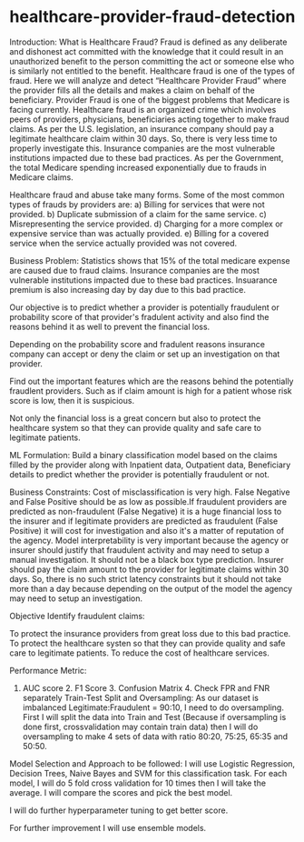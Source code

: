 # healthcare-provider-fraud-detection

Introduction:
What is Healthcare Fraud?
Fraud is defined as any deliberate and dishonest act committed with the knowledge that it could result in an unauthorized benefit to the person committing the act or someone else who is similarly not entitled to the benefit. Healthcare fraud is one of the types of fraud. Here we will analyze and detect “Healthcare Provider Fraud” where the provider fills all the details and makes a claim on behalf of the beneficiary. Provider Fraud is one of the biggest problems that Medicare is facing currently. Healthcare fraud is an organized crime which involves peers of providers, physicians, beneficiaries acting together to make fraud claims. As per the U.S. legislation, an insurance company should pay a legitimate healthcare claim within 30 days. So, there is very less time to properly investigate this. Insurance companies are the most vulnerable institutions impacted due to these bad practices. As per the Government, the total Medicare spending increased exponentially due to frauds in Medicare claims.

Healthcare fraud and abuse take many forms. Some of the most common types of frauds by providers are: a) Billing for services that were not provided. b) Duplicate submission of a claim for the same service. c) Misrepresenting the service provided. d) Charging for a more complex or expensive service than was actually provided. e) Billing for a covered service when the service actually provided was not covered.

Business Problem:
Statistics shows that 15% of the total medicare expense are caused due to fraud claims. Insurance companies are the most vulnerable institutions impacted due to these bad practices. Insuarance premium is also increasing day by day due to this bad practice.

Our objective is to predict whether a provider is potentially fraudulent or probability score of that provider's fradulent activity and also find the reasons behind it as well to prevent the financial loss.

Depending on the probability score and fradulent reasons insurance company can accept or deny the claim or set up an investigation on that provider.

Find out the important features which are the reasons behind the potentially fraudlent providers. Such as if claim amount is high for a patient whose risk score is low, then it is suspicious.

Not only the financial loss is a great concern but also to protect the healthcare system so that they can provide quality and safe care to legitimate patients.

ML Formulation:
Build a binary classification model based on the claims filled by the provider along with Inpatient data, Outpatient data, Beneficiary details to predict whether the provider is potentially fraudulent or not.

Business Constraints:
Cost of misclassification is very high. False Negative and False Positive should be as low as possible.If fraudulent providers are predicted as non-fraudulent (False Negative) it is a huge financial loss to the insurer and if legitimate providers are predicted as fraudulent (False Positive) it will cost for investigation and also it's a matter of reputation of the agency.
Model interpretability is very important because the agency or insurer should justify that fraudulent activity and may need to setup a manual investigation. It should not be a black box type prediction.
Insurer should pay the claim amount to the provider for legitimate claims within 30 days. So, there is no such strict latency constraints but it should not take more than a day because depending on the output of the model the agency may need to setup an investigation.


Objective
Identify fraudulent claims:

To protect the insurance providers from great loss due to this bad practice.
To protect the healthcare systen so that they can provide quality and safe care to legitimate patients.
To reduce the cost of healthcare services.



Performance Metric:
1. AUC score 2. F1 Score 3. Confusion Matrix 4. Check FPR and FNR separately
Train-Test Split and Oversampling:
As our dataset is imbalanced Legitimate:Fraudulent = 90:10, I need to do oversampling. First I will split the data into Train and Test (Because if oversampling is done first, crossvalidation may contain train data) then I will do oversampling to make 4 sets of data with ratio 80:20, 75:25, 65:35 and 50:50.

Model Selection and Approach to be followed:
I will use Logistic Regression, Decision Trees, Naive Bayes and SVM for this classification task. For each model, I will do 5 fold cross validation for 10 times then I will take the average. I will compare the scores and pick the best model.

I will do further hyperparameter tuning to get better score.

For further improvement I will use ensemble models.
